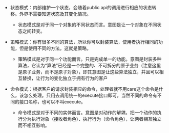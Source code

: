 - 状态模式：内部维护一个状态，会随着public api的调用进行相应的状态转移。外界不需要知道状态及其变化情况。
  - 状态模式是对于同一个对象的不同状态而言。意图是让一个对象在不同状态之间转变。

- 策略模式：你有很多不同的算法，所以你可以封装算法，使用者执行相同的功能，但是使用不同的方法。这就是策略。
  - 策略模式是对于同一个功能而言。只是完成单一的功能。意图是封装多种算法，它认为“算法”已经是一个完整的、不可拆分的原子业务（注意这里是原子业务，而不是原子对象），即其意图是让这些算法独立，并且可以相互替换，让行为的变化独立于拥有行为的客户

- 命令模式：根据客户的请求封装相应的命令，处理者就不用care这个命令是什么，该怎么处理。只用去调用统一的execute接口即可，当然不同的命令有不同的接口名称，也可以不叫execute。
  - 命令模式是对于不同的实体而言。意图是对动作的解耦，把一个动作的执行分为执行对象（接收者角色）、执行行为（命令角色），让两者相互独立而不相互影响。

